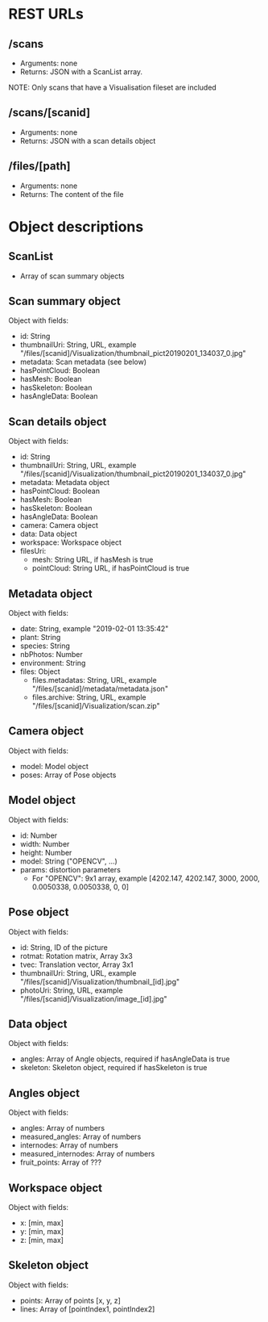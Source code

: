 # REST URLs

## /scans

* Arguments: none
* Returns: JSON with a ScanList array.

NOTE: Only scans that have a Visualisation fileset are included

## /scans/\[scanid\]

* Arguments: none
* Returns: JSON with a scan details object

## /files/\[path\]

* Arguments: none
* Returns: The content of the file

# Object descriptions

## ScanList

* Array of scan summary objects

## Scan summary object

Object with fields:

* id: String
* thumbnailUri: String, URL, example "/files/\[scanid\]/Visualization/thumbnail_pict20190201_134037_0.jpg"
* metadata: Scan metadata (see below)
* hasPointCloud: Boolean
* hasMesh: Boolean
* hasSkeleton: Boolean
* hasAngleData: Boolean

## Scan details object

Object with fields:

* id: String
* thumbnailUri: String, URL, example "/files/\[scanid\]/Visualization/thumbnail_pict20190201_134037_0.jpg"
* metadata: Metadata object
* hasPointCloud: Boolean
* hasMesh: Boolean
* hasSkeleton: Boolean
* hasAngleData: Boolean
* camera: Camera object
* data: Data object
* workspace: Workspace object
* filesUri:
    * mesh: String URL, if hasMesh is true
    * pointCloud: String URL, if hasPointCloud is true

## Metadata object

Object with fields:

* date: String, example "2019-02-01 13:35:42"
* plant: String
* species: String
* nbPhotos: Number
* environment: String
* files: Object
    * files.metadatas: String, URL, example "/files/\[scanid\]/metadata/metadata.json"
    * files.archive: String, URL, example "/files/\[scanid\]/Visualization/scan.zip"

## Camera object

Object with fields:

* model: Model object
* poses: Array of Pose objects

## Model object

Object with fields:

* id: Number
* width: Number
* height: Number
* model: String ("OPENCV", ...)
* params: distortion parameters
    * For "OPENCV": 9x1 array, example [4202.147, 4202.147, 3000, 2000, 0.0050338, 0.0050338, 0, 0]

## Pose object

Object with fields:

* id: String, ID of the picture
* rotmat: Rotation matrix, Array 3x3
* tvec: Translation vector, Array 3x1
* thumbnailUri: String, URL, example "/files/\[scanid\]/Visualization/thumbnail_\[id\].jpg"
* photoUri: String, URL, example "/files/\[scanid\]/Visualization/image_\[id\].jpg"

## Data object

Object with fields:

* angles: Array of Angle objects, required if hasAngleData is true
* skeleton: Skeleton object, required if hasSkeleton is true

## Angles object

Object with fields:

* angles: Array of numbers
* measured_angles: Array of numbers
* internodes: Array of numbers
* measured_internodes: Array of numbers
* fruit_points: Array of ???

## Workspace object

Object with fields:

* x: [min, max]
* y: [min, max]
* z: [min, max]

## Skeleton object

Object with fields:

* points: Array of points [x, y, z]
* lines: Array of [pointIndex1, pointIndex2]



